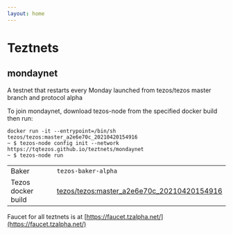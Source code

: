 ```yaml
---
layout: home
---
```


Teztnets
========


mondaynet
---------

A testnet that restarts every Monday launched from tezos/tezos master branch and protocol alpha

To join mondaynet, download tezos-node from the specified docker build then run:

```
docker run -it --entrypoint=/bin/sh tezos/tezos:master_a2e6e70c_20210420154916
~ $ tezos-node config init --network https://tqtezos.github.io/teztnets/mondaynet
~ $ tezos-node run
```

| | |
|-------|---------------------|
| Baker | `tezos-baker-alpha` |
| Tezos docker build | [tezos/tezos:master_a2e6e70c_20210420154916](https://hub.docker.com/r/tezos/tezos/tags?page=1&ordering=last_updated&name=master_a2e6e70c_20210420154916) |


Faucet for all teztnets is at [https://faucet.tzalpha.net/](https://faucet.tzalpha.net/)

